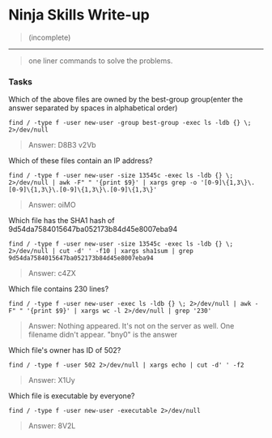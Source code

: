 # Ninja Skills Write-up
> (incomplete)
---

> one liner commands to solve the problems.

### Tasks

	
Which of the above files are owned by the best-group group(enter the answer separated by spaces in alphabetical order)
```
find / -type f -user new-user -group best-group -exec ls -ldb {} \; 2>/dev/null
``` 
> Answer: D8B3 v2Vb

Which of these files contain an IP address?
```
find / -type f -user new-user -size 13545c -exec ls -ldb {} \; 2>/dev/null | awk -F" " '{print $9}' | xargs grep -o '[0-9]\{1,3\}\.[0-9]\{1,3\}\.[0-9]\{1,3\}\.[0-9]\{1,3\}'
```
> Answer: oiMO

Which file has the SHA1 hash of 9d54da7584015647ba052173b84d45e8007eba94
```
find / -type f -user new-user -size 13545c -exec ls -ldb {} \; 2>/dev/null | cut -d' ' -f10 | xargs sha1sum | grep 9d54da7584015647ba052173b84d45e8007eba94
```
> Answer: c4ZX

	
Which file contains 230 lines?
```
find / -type f -user new-user -exec ls -ldb {} \; 2>/dev/null | awk -F" " '{print $9}' | xargs wc -l 2>/dev/null | grep '230'
```
> Answer: Nothing appeared. It's not on the server as well. One filename didn't appear. "bny0" is the answer

Which file's owner has ID of 502?
```
find / -type f -user 502 2>/dev/null | xargs echo | cut -d' ' -f2
```
> Answer: X1Uy

Which file is executable by everyone?
```
find / -type f -user new-user -executable 2>/dev/null
```
> Answer: 8V2L
